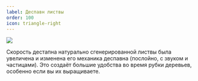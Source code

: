 ```yaml
---
label: Деспавн листвы
order: 100
icon: triangle-right
---
```


![](https://cdn.discordapp.com/attachments/551087916453986313/1151138795266244728/ezgif-2-455dc2d4e8.gif)

Скорость дестапна натурально сгенерированной листвы была увеличена и изменена его механика деспавна (послойно, с звуком и частицами). Это создаёт большие удобства во время рубки деревьев, особенно если вы их выращиваете.